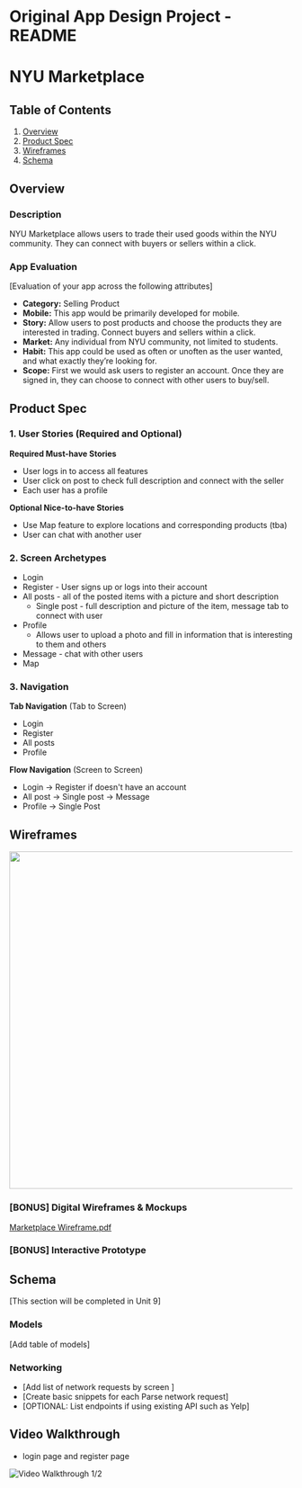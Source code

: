 Original App Design Project - README
===

# NYU Marketplace

## Table of Contents
1. [Overview](#Overview)
1. [Product Spec](#Product-Spec)
1. [Wireframes](#Wireframes)
2. [Schema](#Schema)

## Overview
### Description
NYU Marketplace allows users to trade their used goods within the NYU community. They can connect with buyers or sellers within a click. 

### App Evaluation
[Evaluation of your app across the following attributes]
- **Category:** Selling Product
- **Mobile:** This app would be primarily developed for mobile.
- **Story:** Allow users to post products and choose the products they are interested in trading. Connect buyers and sellers within a click.
- **Market:** Any individual from NYU community, not limited to students.
- **Habit:** This app could be used as often or unoften as the user wanted, and what exactly they’re looking for.
- **Scope:** First we would ask users to register an account. Once they are signed in, they can choose to connect with other users to buy/sell.

## Product Spec

### 1. User Stories (Required and Optional)

**Required Must-have Stories**

* User logs in to access all features
* User click on post to check full description and connect with the seller
* Each user has a profile

**Optional Nice-to-have Stories**

* Use Map feature to explore locations and corresponding products (tba)
* User can chat with another user

### 2. Screen Archetypes

* Login
* Register - User signs up or logs into their account
* All posts - all of the posted items with a picture and short description
   * Single post - full description and picture of the item, message tab to connect with user
* Profile
   * Allows user to upload a photo and fill in information that is interesting to them and others
* Message - chat with other users
* Map

### 3. Navigation

**Tab Navigation** (Tab to Screen)

* Login
* Register
* All posts
* Profile

**Flow Navigation** (Screen to Screen)

* Login -> Register if doesn't have an account
* All post -> Single post -> Message
* Profile -> Single Post

## Wireframes
<img src="https://user-images.githubusercontent.com/74123693/162585622-1d0f3982-db4e-4b04-b775-36233f3b8c03.png" width=600>

### [BONUS] Digital Wireframes & Mockups
[Marketplace Wireframe.pdf](https://github.com/hhh21u/group-project/files/8457502/Marketplace.Wireframe.pdf)


### [BONUS] Interactive Prototype

## Schema 
[This section will be completed in Unit 9]
### Models
[Add table of models]
### Networking
- [Add list of network requests by screen ]
- [Create basic snippets for each Parse network request]
- [OPTIONAL: List endpoints if using existing API such as Yelp]

## Video Walkthrough



- login page and register page

<img src='http://g.recordit.co/0egxvCye52.gif' title='Video Walkthrough 1/2' width='' alt='Video Walkthrough 1/2' />
